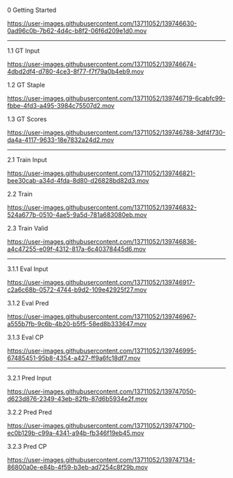 0 Getting Started

https://user-images.githubusercontent.com/13711052/139746630-0ad96c0b-7b62-4d4c-b8f2-06f6d209e1d0.mov

---

1.1 GT Input

https://user-images.githubusercontent.com/13711052/139746674-4dbd2df4-d780-4ce3-8f77-f7f79a0b4eb9.mov

1.2 GT Staple

https://user-images.githubusercontent.com/13711052/139746719-6cabfc99-fbbe-4fd3-a495-3984c75507d2.mov

1.3 GT Scores

https://user-images.githubusercontent.com/13711052/139746788-3df4f730-da4a-4117-9633-18e7832a24d2.mov

---

2.1 Train Input

https://user-images.githubusercontent.com/13711052/139746821-bee30cab-a34d-4fda-8d80-d26828bd82d3.mov

2.2 Train

https://user-images.githubusercontent.com/13711052/139746832-524a677b-0510-4ae5-9a5d-781a683080eb.mov

2.3 Train Valid

https://user-images.githubusercontent.com/13711052/139746836-a4c47255-e09f-4312-817a-6c40378445d6.mov

---

3.1.1 Eval Input

https://user-images.githubusercontent.com/13711052/139746917-c2a6c68b-0572-4744-b9d2-109e42925f27.mov

3.1.2 Eval Pred

https://user-images.githubusercontent.com/13711052/139746967-a555b7fb-9c6b-4b20-b5f5-58ed8b333647.mov

3.1.3 Eval CP

https://user-images.githubusercontent.com/13711052/139746995-67485451-95b8-4354-a427-ff9a6fc18df7.mov

---

3.2.1 Pred Input

https://user-images.githubusercontent.com/13711052/139747050-d623d876-2349-43eb-82fb-87d6b5934e2f.mov

3.2.2 Pred Pred

https://user-images.githubusercontent.com/13711052/139747100-ec0b129b-c99a-4341-a94b-fb346f19eb45.mov

3.2.3 Pred CP

https://user-images.githubusercontent.com/13711052/139747134-86800a0e-e84b-4f59-b3eb-ad7254c8f29b.mov
